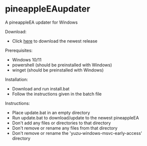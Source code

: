# pineappleEAupdater
A pineappleEA updater for Windows

Download:
- Click [here](https://github.com/Xryzo11/pineappleEAupdater/releases) to download the newest release

Prerequisites:
- Windows 10/11
- powershell (should be preinstalled with Windows)
- winget (should be preinstalled with Windows)

Installation:
- Download and run install.bat
- Follow the instructions given in the batch file

Instructions:
- Place update.bat in an empty directory
- Run update.bat to download/update to the newest pineappleEA
- Don't add any files or directories to that directory
- Don't remove or rename any files from that directory
- Don't remove or rename the 'yuzu-windows-msvc-early-access' directory
